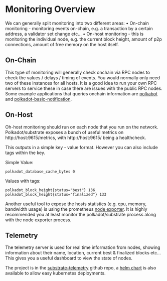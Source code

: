 Monitoring Overview
====================


We can generally split monitoring into two different areas:
    • On-chain monitoring - monitoring events on-chain, e.g. a transaction by a certain address, a validator set change etc…
    • On-host monitoring - this is monitoring the individual node, e.g. the current block height, amount of p2p connections, amount of free memory on the host itself.

## On-Chain

This type of monitoring will generally check onchain via RPC nodes to check the values / delays / timing of events. You would normally only need two of these instances for all hosts. It is a good idea to run your own RPC servers to service these in case there are issues with the public RPC nodes.
Some example applications that queries onchain information are [polkabot](https://gitlab.com/Polkabot/polkabot) and [polkadot-basic-notification](https://github.com/paritytech/polkadot-basic-notification).

## On-Host

Oh-host monitoring should run on each node that you run on the network. Polkadot/substrate exposes a bunch of useful metrics on http://host:9615/metrics, with http://host:9615/ being a healthcheck.

This outputs in a simple key - value format. However you can also include tags within the key. 

Simple Value:

   ```
   polkadot_database_cache_bytes 0
   ```

Values with tags:

    
    polkadot_block_height{status="best"} 136
    polkadot_block_height{status="finalized"} 133
    
Another useful tool to expose the hosts statistics (e.g. cpu, memory, bandwidth usage) is using the prometheus [node exporter](https://github.com/prometheus/node_exporter). It is highly recommended you at least monitor the polkadot/substrate process along with the node exporter process.

## Telemetry

The telemetry server is used for real time information from nodes, showing information about their name, location, current best & finalized blocks etc…This gives you a useful dashboard to view the state of nodes.

The project is in the [substrate-telemetry](https://github.com/paritytech/substrate-telemetry) github repo, a [helm chart](https://github.com/paritytech/helm-charts/tree/main/charts/substrate-telemetry) is also available to allow easy kubernetes deployments.

